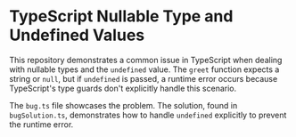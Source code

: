 # TypeScript Nullable Type and Undefined Values

This repository demonstrates a common issue in TypeScript when dealing with nullable types and the `undefined` value.  The `greet` function expects a string or `null`, but if `undefined` is passed, a runtime error occurs because TypeScript's type guards don't explicitly handle this scenario.

The `bug.ts` file showcases the problem.  The solution, found in `bugSolution.ts`, demonstrates how to handle `undefined` explicitly to prevent the runtime error.